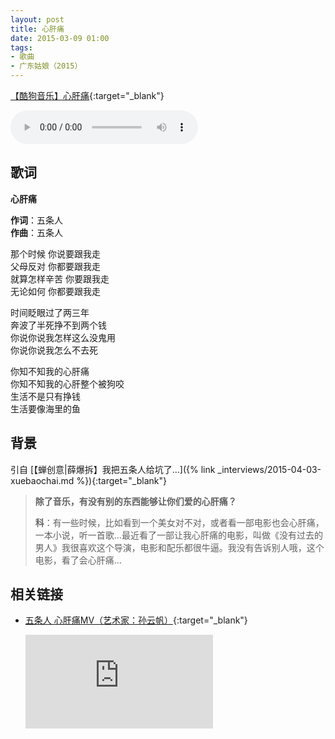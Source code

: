 ```yaml
---
layout: post
title: 心肝痛
date: 2015-03-09 01:00
tags:
- 歌曲
- 广东姑娘（2015）
---
```


[【酷狗音乐】心肝痛](http://www.kuwo.cn/play_detail/38950599){:target="_blank"}

<audio controls loop  src="https://onedrive.gimhoy.com/1drv/aHR0cHM6Ly8xZHJ2Lm1zL3UvcyFBbXVjeFU4NF9vc3NoQm5SSzkwcjgtdDd4cUVF.wav">
您的浏览器不支持 audio 标签。
</audio>

## 歌词

**心肝痛**

**作词**：五条人  
**作曲**：五条人

那个时候 你说要跟我走  
父母反对 你都要跟我走  
就算怎样辛苦 你要跟我走  
无论如何 你都要跟我走

时间眨眼过了两三年  
奔波了半死挣不到两个钱  
你说你说我怎样这么没鬼用  
你说你说我怎么不去死

你知不知我的心肝痛  
你知不知我的心肝整个被狗咬  
生活不是只有挣钱  
生活要像海里的鱼

## 背景

引自 [【蝉创意\|薛爆拆】我把五条人给坑了...]({% link _interviews/2015-04-03-xuebaochai.md %}){:target="_blank"}

> **除了音乐，有没有别的东西能够让你们爱的心肝痛？**
> 
> **科**：有一些时候，比如看到一个美女对不对，或者看一部电影也会心肝痛，一本小说，听一首歌…最近看了一部让我心肝痛的电影，叫做《没有过去的男人》我很喜欢这个导演，电影和配乐都很牛逼。我没有告诉别人哦，这个电影，看了会心肝痛…

## 相关链接

- [五条人 心肝痛MV（艺术家：孙云帆）](https://www.bilibili.com/video/BV11i4y1M7rt/?p=2){:target="_blank"}

  <div class="iframe-container"><iframe class="responsive-iframe" src='http://player.bilibili.com/player.html?aid=541976048&cid=228815158&page=2&high_quality=1' frameborder="no" allowfullscreen="true"></iframe></div>